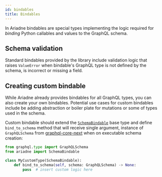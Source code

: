 ```yaml
---
id: bindables
title: Bindables
---
```



In Ariadne bindables are special types implementing the logic required for *binding* Python callables and values to the GraphQL schema.


## Schema validation

Standard bindables provided by the library include validation logic that raises `ValueError` when bindable's GraphQL type is not defined by the schema, is incorrect or missing a field.


## Creating custom bindable

While Ariadne already provides bindables for all GraphQL types, you can also create your own bindables. Potential use cases for custom bindables include be adding abstraction or boiler plate for mutations or some of types used in the schema.

Custom bindable should extend the [`SchemaBindable`](types-reference.md#schemabindable) base type and define `bind_to_schema` method that will receive single argument, instance of `GraphQLSchema` from [graphql-core-next](https://github.com/graphql-python/graphql-core-next) when on executable schema creation:

```python
from graphql.type import GraphQLSchema
from ariadne import SchemaBindable

class MyCustomType(SchemaBindable):
    def bind_to_schema(self, schema: GraphQLSchema) -> None:
        pass  # insert custom logic here
```